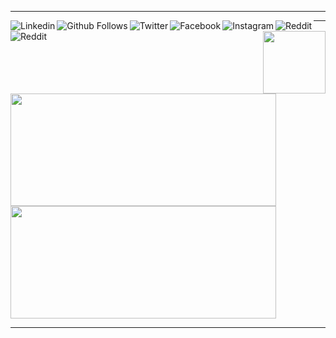 <hr>

<a href="https://www.linkedin.com/in/caique-fernandes/" rel="nofollow">
  <img align="left" alt="Linkedin" src="https://img.shields.io/badge/-LinkedIn-%230077B5?style=for-the-badge&amp;logo=linkedin&amp;logoColor=white" />
</a>

<a href="https://github.com/caiiqef">
  <img align="left" alt="Github Follows" src="https://img.shields.io/badge/Github-ffffff?style=for-the-badge&logo=github&logoColor=24292e" />
</a>

<a href="https://twitter.com/caiiqef">
  <img align="left" alt="Twitter" src="https://img.shields.io/badge/Twitter-1DA1F2?style=for-the-badge&logo=twitter&logoColor=white" />
</a>

<a href="https://www.facebook.com/caiiqef">
  <img align="left" alt="Facebook" src="https://img.shields.io/badge/Facebook-3b5998?style=for-the-badge&logo=facebook&logoColor=white" />
</a>

<a href="https://instagram.com/caiiqef">
  <img align="left" alt="Instagram" src="https://img.shields.io/badge/Instagram-E1306C?style=for-the-badge&logo=instagram&logoColor=white" />
</a>

<a href="https://www.reddit.com/user/caiiqef/" ref="nofollow">
  <img align="left" alt="Reddit" src="https://img.shields.io/badge/Reddit-FF5700?style=for-the-badge&logo=reddit&logoColor=white" />
</a>

<a href="https://br.op.gg/summoner/userName=Skeptic+God">
  <img align="left" alt="Reddit" src="https://img.shields.io/badge/League_Of_Legends-000000?style=for-the-badge&logo=riot-games&logoColor=d22a36" />
</a>
<img align='right' src='https://i.imgur.com/sv6ffPf.gif' width='100'>
<hr>
<a href="https://github.com/caiiqef">
  <img height="180em" width="425em" src="https://github-readme-stats.vercel.app/api?username=caiiqef&show_icons=true&theme=react" style="max-width:100%;">
  <img height="180em" width="425em" src="https://github-readme-stats-eight-theta.vercel.app/api/top-langs/?username=caiiqef&layout=compact&langs_count=8&border=true&theme=react" style="max-width:100%;">
</a>
<hr>
